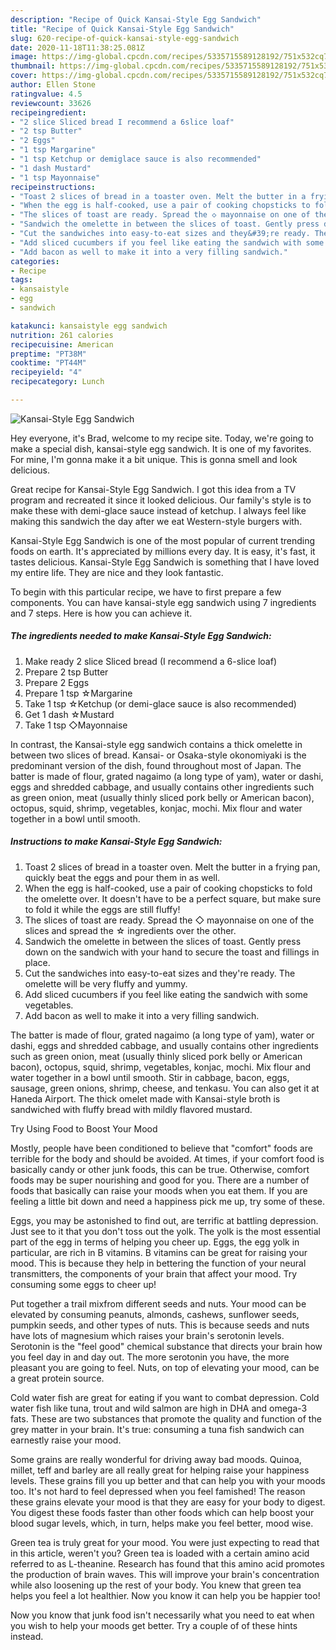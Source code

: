 ```yaml
---
description: "Recipe of Quick Kansai-Style Egg Sandwich"
title: "Recipe of Quick Kansai-Style Egg Sandwich"
slug: 620-recipe-of-quick-kansai-style-egg-sandwich
date: 2020-11-18T11:38:25.081Z
image: https://img-global.cpcdn.com/recipes/5335715589128192/751x532cq70/kansai-style-egg-sandwich-recipe-main-photo.jpg
thumbnail: https://img-global.cpcdn.com/recipes/5335715589128192/751x532cq70/kansai-style-egg-sandwich-recipe-main-photo.jpg
cover: https://img-global.cpcdn.com/recipes/5335715589128192/751x532cq70/kansai-style-egg-sandwich-recipe-main-photo.jpg
author: Ellen Stone
ratingvalue: 4.5
reviewcount: 33626
recipeingredient:
- "2 slice Sliced bread I recommend a 6slice loaf"
- "2 tsp Butter"
- "2 Eggs"
- "1 tsp Margarine"
- "1 tsp Ketchup or demiglace sauce is also recommended"
- "1 dash Mustard"
- "1 tsp Mayonnaise"
recipeinstructions:
- "Toast 2 slices of bread in a toaster oven. Melt the butter in a frying pan, quickly beat the eggs and pour them in as well."
- "When the egg is half-cooked, use a pair of cooking chopsticks to fold the omelette over. It doesn&#39;t have to be a perfect square, but make sure to fold it while the eggs are still fluffy!"
- "The slices of toast are ready. Spread the ◇ mayonnaise on one of the slices and spread the ☆ ingredients over the other."
- "Sandwich the omelette in between the slices of toast. Gently press down on the sandwich with your hand to secure the toast and fillings in place."
- "Cut the sandwiches into easy-to-eat sizes and they&#39;re ready. The omelette will be very fluffy and yummy."
- "Add sliced cucumbers if you feel like eating the sandwich with some vegetables."
- "Add bacon as well to make it into a very filling sandwich."
categories:
- Recipe
tags:
- kansaistyle
- egg
- sandwich

katakunci: kansaistyle egg sandwich 
nutrition: 261 calories
recipecuisine: American
preptime: "PT38M"
cooktime: "PT44M"
recipeyield: "4"
recipecategory: Lunch

---
```



![Kansai-Style Egg Sandwich](https://img-global.cpcdn.com/recipes/5335715589128192/751x532cq70/kansai-style-egg-sandwich-recipe-main-photo.jpg)

Hey everyone, it's Brad, welcome to my recipe site. Today, we're going to make a special dish, kansai-style egg sandwich. It is one of my favorites. For mine, I'm gonna make it a bit unique. This is gonna smell and look delicious.

Great recipe for Kansai-Style Egg Sandwich. I got this idea from a TV program and recreated it since it looked delicious. Our family&#39;s style is to make these with demi-glace sauce instead of ketchup. I always feel like making this sandwich the day after we eat Western-style burgers with.

Kansai-Style Egg Sandwich is one of the most popular of current trending foods on earth. It's appreciated by millions every day. It is easy, it's fast, it tastes delicious. Kansai-Style Egg Sandwich is something that I have loved my entire life. They are nice and they look fantastic.


To begin with this particular recipe, we have to first prepare a few components. You can have kansai-style egg sandwich using 7 ingredients and 7 steps. Here is how you can achieve it.

<!--inarticleads1-->

##### The ingredients needed to make Kansai-Style Egg Sandwich:

1. Make ready 2 slice Sliced bread (I recommend a 6-slice loaf)
1. Prepare 2 tsp Butter
1. Prepare 2 Eggs
1. Prepare 1 tsp ☆Margarine
1. Take 1 tsp ☆Ketchup (or demi-glace sauce is also recommended)
1. Get 1 dash ☆Mustard
1. Take 1 tsp ◇Mayonnaise


In contrast, the Kansai-style egg sandwich contains a thick omelette in between two slices of bread. Kansai- or Osaka-style okonomiyaki is the predominant version of the dish, found throughout most of Japan. The batter is made of flour, grated nagaimo (a long type of yam), water or dashi, eggs and shredded cabbage, and usually contains other ingredients such as green onion, meat (usually thinly sliced pork belly or American bacon), octopus, squid, shrimp, vegetables, konjac, mochi. Mix flour and water together in a bowl until smooth. 

<!--inarticleads2-->

##### Instructions to make Kansai-Style Egg Sandwich:

1. Toast 2 slices of bread in a toaster oven. Melt the butter in a frying pan, quickly beat the eggs and pour them in as well.
1. When the egg is half-cooked, use a pair of cooking chopsticks to fold the omelette over. It doesn&#39;t have to be a perfect square, but make sure to fold it while the eggs are still fluffy!
1. The slices of toast are ready. Spread the ◇ mayonnaise on one of the slices and spread the ☆ ingredients over the other.
1. Sandwich the omelette in between the slices of toast. Gently press down on the sandwich with your hand to secure the toast and fillings in place.
1. Cut the sandwiches into easy-to-eat sizes and they&#39;re ready. The omelette will be very fluffy and yummy.
1. Add sliced cucumbers if you feel like eating the sandwich with some vegetables.
1. Add bacon as well to make it into a very filling sandwich.


The batter is made of flour, grated nagaimo (a long type of yam), water or dashi, eggs and shredded cabbage, and usually contains other ingredients such as green onion, meat (usually thinly sliced pork belly or American bacon), octopus, squid, shrimp, vegetables, konjac, mochi. Mix flour and water together in a bowl until smooth. Stir in cabbage, bacon, eggs, sausage, green onions, shrimp, cheese, and tenkasu. You can also get it at Haneda Airport. The thick omelet made with Kansai-style broth is sandwiched with fluffy bread with mildly flavored mustard. 

Try Using Food to Boost Your Mood


Mostly, people have been conditioned to believe that "comfort" foods are terrible for the body and should be avoided. At times, if your comfort food is basically candy or other junk foods, this can be true. Otherwise, comfort foods may be super nourishing and good for you. There are a number of foods that basically can raise your moods when you eat them. If you are feeling a little bit down and need a happiness pick me up, try some of these.

Eggs, you may be astonished to find out, are terrific at battling depression. Just see to it that you don't toss out the yolk. The yolk is the most essential part of the egg in terms of helping you cheer up. Eggs, the egg yolk in particular, are rich in B vitamins. B vitamins can be great for raising your mood. This is because they help in bettering the function of your neural transmitters, the components of your brain that affect your mood. Try consuming some eggs to cheer up!

Put together a trail mixfrom different seeds and nuts. Your mood can be elevated by consuming peanuts, almonds, cashews, sunflower seeds, pumpkin seeds, and other types of nuts. This is because seeds and nuts have lots of magnesium which raises your brain's serotonin levels. Serotonin is the "feel good" chemical substance that directs your brain how you feel day in and day out. The more serotonin you have, the more pleasant you are going to feel. Nuts, on top of elevating your mood, can be a great protein source.

Cold water fish are great for eating if you want to combat depression. Cold water fish like tuna, trout and wild salmon are high in DHA and omega-3 fats. These are two substances that promote the quality and function of the grey matter in your brain. It's true: consuming a tuna fish sandwich can earnestly raise your mood. 

Some grains are really wonderful for driving away bad moods. Quinoa, millet, teff and barley are all really great for helping raise your happiness levels. These grains fill you up better and that can help you with your moods too. It's not hard to feel depressed when you feel famished! The reason these grains elevate your mood is that they are easy for your body to digest. You digest these foods faster than other foods which can help boost your blood sugar levels, which, in turn, helps make you feel better, mood wise.

Green tea is truly great for your mood. You were just expecting to read that in this article, weren't you? Green tea is loaded with a certain amino acid referred to as L-theanine. Research has found that this amino acid promotes the production of brain waves. This will improve your brain's concentration while also loosening up the rest of your body. You knew that green tea helps you feel a lot healthier. Now you know it can help you be happier too!

Now you know that junk food isn't necessarily what you need to eat when you wish to help your moods get better. Try  a  couple of  of  these  hints  instead.

